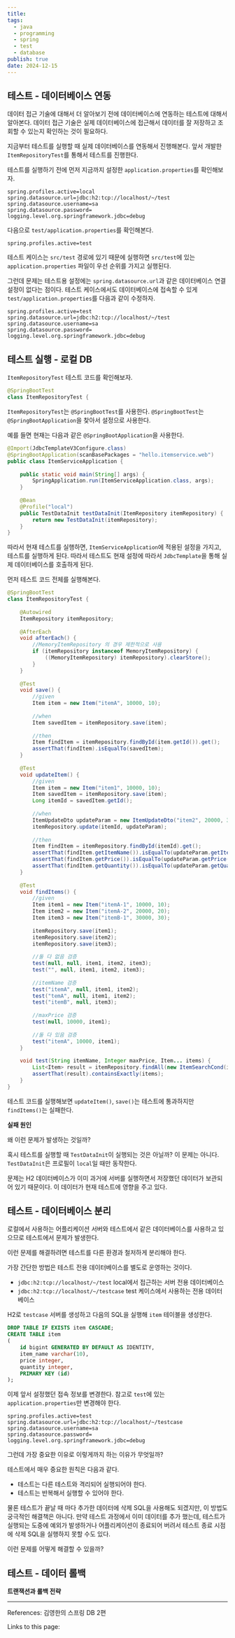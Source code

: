 ```yaml
---
title: 
tags:
  - java
  - programming
  - spring
  - test
  - database
publish: true
date: 2024-12-15
---
```

## 테스트 - 데이터베이스 연동
데이터 접근 기술에 대해서 더 알아보기 전에 데이터베이스에 연동하는 테스트에 대해서 알아본다. 데이터 접근 기술은 실제 데이터베이스에 접근해서 데이터를 잘 저장하고 조회할 수 있는지 확인하는 것이 필요하다.

지금부터 테스트를 실행할 때 실제 데이터베이스를 연동해서 진행해본다. 앞서 개발한 `ItemRepositoryTest`를 통해서 테스트를 진행한다.

테스트를 실행하기 전에 먼저 지금까지 설정한 `application.properties`를 확인해보자.

```properties title="main/application.properties"
spring.profiles.active=local  
spring.datasource.url=jdbc:h2:tcp://localhost/~/test  
spring.datasource.username=sa  
spring.datasource.password=  
logging.level.org.springframework.jdbc=debug
```

다음으로 `test/application.properties`를 확인해본다.

```properties title="test/application.properties"
spring.profiles.active=test
```

테스트 케이스는 `src/test` 경로에 있기 때문에 실행하면 `src/test`에 있는 `application.properties` 파일이 우선 순위를 가지고 실행된다.

그런데 문제는 테스트용 설정에는 `spring.datasource.url`과 같은 데이터베이스 연결 설정이 없다는 점이다. 테스트 케이스에서도 데이터베이스에 접속할 수 있게 `test/application.properties`를 다음과 같이 수정하자.

```properties title="test/application.properties"
spring.profiles.active=test  
spring.datasource.url=jdbc:h2:tcp://localhost/~/test  
spring.datasource.username=sa  
spring.datasource.password=  
logging.level.org.springframework.jdbc=debug
```

## 테스트 실행 - 로컬 DB
`ItemRepositoryTest` 테스트 코드를 확인해보자.

```java
@SpringBootTest  
class ItemRepositoryTest {
```

`ItemRepositoryTest`는 `@SpringBootTest`를 사용한다. `@SpringBootTest`는 `@SpringBootApplication`을 찾아서 설정으로 사용한다.

예를 들면 현재는 다음과 같은 `@SpringBootApplication`을 사용한다.

```java title="ItemServiceApplication.java"
@Import(JdbcTemplateV3Configure.class)  
@SpringBootApplication(scanBasePackages = "hello.itemservice.web")  
public class ItemServiceApplication {  
  
    public static void main(String[] args) {  
        SpringApplication.run(ItemServiceApplication.class, args);  
    }  
  
    @Bean  
    @Profile("local")  
    public TestDataInit testDataInit(ItemRepository itemRepository) {  
        return new TestDataInit(itemRepository);  
    }  
}
```

따라서 현재 테스트를 실행하면, `ItemServiceApplication`에 적용된 설정을 가지고, 테스트를 실행하게 된다. 따라서 테스트도 현재 설정에 따라서 `JdbcTemplate`을 통해 실제 데이터베이스를 호출하게 된다.

먼저 테스트 코드 전체를 실행해본다.

```java
@SpringBootTest  
class ItemRepositoryTest {  
  
    @Autowired  
    ItemRepository itemRepository;  
  
    @AfterEach  
    void afterEach() {  
        //MemoryItemRepository 의 경우 제한적으로 사용  
        if (itemRepository instanceof MemoryItemRepository) {  
            ((MemoryItemRepository) itemRepository).clearStore();  
        }  
    }  
  
    @Test  
    void save() {  
        //given  
        Item item = new Item("itemA", 10000, 10);  
  
        //when  
        Item savedItem = itemRepository.save(item);  
  
        //then  
        Item findItem = itemRepository.findById(item.getId()).get();  
        assertThat(findItem).isEqualTo(savedItem);  
    }  
  
    @Test  
    void updateItem() {  
        //given  
        Item item = new Item("item1", 10000, 10);  
        Item savedItem = itemRepository.save(item);  
        Long itemId = savedItem.getId();  
  
        //when  
        ItemUpdateDto updateParam = new ItemUpdateDto("item2", 20000, 30);  
        itemRepository.update(itemId, updateParam);  
  
        //then  
        Item findItem = itemRepository.findById(itemId).get();  
        assertThat(findItem.getItemName()).isEqualTo(updateParam.getItemName());  
        assertThat(findItem.getPrice()).isEqualTo(updateParam.getPrice());  
        assertThat(findItem.getQuantity()).isEqualTo(updateParam.getQuantity());  
    }  
  
    @Test  
    void findItems() {  
        //given  
        Item item1 = new Item("itemA-1", 10000, 10);  
        Item item2 = new Item("itemA-2", 20000, 20);  
        Item item3 = new Item("itemB-1", 30000, 30);  
  
        itemRepository.save(item1);  
        itemRepository.save(item2);  
        itemRepository.save(item3);  
  
        //둘 다 없음 검증  
        test(null, null, item1, item2, item3);  
        test("", null, item1, item2, item3);  
  
        //itemName 검증  
        test("itemA", null, item1, item2);  
        test("temA", null, item1, item2);  
        test("itemB", null, item3);  
  
        //maxPrice 검증  
        test(null, 10000, item1);  
  
        //둘 다 있음 검증  
        test("itemA", 10000, item1);  
    }  
  
    void test(String itemName, Integer maxPrice, Item... items) {  
        List<Item> result = itemRepository.findAll(new ItemSearchCond(itemName, maxPrice));  
        assertThat(result).containsExactly(items);  
    }  
}
```

테스트 코드를 실행해보면 `updateItem()`, `save()`는 테스트에 통과하지만 `findItems()`는 실패한다. 

**실패 원인**

왜 이런 문제가 발생하는 것일까?

혹시 테스트를 실행할 때 `TestDataInit`이 실행되는 것은 아닐까? 이 문제는 아니다. `TestDataInit`은 프로필이 `local`일 때만 동작한다.

문제는 H2 데이터베이스가 이미 과거에 서버를 실행하면서 저장했던 데이터가 보관되어 있기 때문이다. 이 데이터가 현재 테스트에 영향을 주고 있다.

## 테스트 - 데이터베이스 분리
로컬에서 사용하는 어플리케이션 서버와 테스트에서 같은 데이터베이스를 사용하고 있으므로 테스트에서 문제가 발생한다.

이런 문제를 해결하려면 테스트를 다른 환경과 철저하게 분리해야 한다.

가장 간단한 방법은 테스트 전용 데이터베이스를 별도로 운영하는 것이다.
- `jdbc:h2:tcp://localhost/~/test` local에서 접근하는 서버 전용 데이터베이스
- `jdbc:h2:tcp://localhost/~/testcase` test 케이스에서 사용하는 전용 데이터베이스

H2로 `testcase` 서버를 생성하고 다음의 SQL을 실행해 `item` 테이블을 생성한다.

```sql
DROP TABLE IF EXISTS item CASCADE;
CREATE TABLE item
(
	id bigint GENERATED BY DEFAULT AS IDENTITY,
	item_name varchar(10),
	price integer,
	quantity integer,
	PRIMARY KEY (id)
);
```

이제 앞서 설정했던 접속 정보를 변경한다. 참고로 `test`에 있는 `application.properties`만 변경해야 한다.

```properties title="test/application.properties"
spring.profiles.active=test  
spring.datasource.url=jdbc:h2:tcp://localhost/~/testcase  
spring.datasource.username=sa  
spring.datasource.password=  
logging.level.org.springframework.jdbc=debug
```

그런데 가장 중요한 이유로 이렇게까지 하는 이유가 무엇일까?

테스트에서 매우 중요한 원칙은 다음과 같다.

- 테스트는 다른 테스트와 격리되어 실행되어야 한다.
- 테스트는 반복해서 실행할 수 있어야 한다.

물론 테스트가 끝날 때 마다 추가한 데이터에 삭제 SQL을 사용해도 되겠지만, 이 방법도 궁극적인 해결책은 아니다. 만약 테스트 과정에서 이미 데이터를 추가 했는데, 테스트가 실행되는 도중에 예외가 발생하거나 어플리케이션이 종료되어 버려서 테스트 종료 시점에 삭제 SQL을 실행하지 못할 수도 있다.

이런 문제를 어떻게 해결할 수 있을까?

## 테스트 - 데이터 롤백
**트랜잭션과 롤백 전략**


---
References: 김영한의 스프링 DB 2편

Links to this page: 